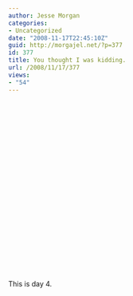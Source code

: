 ```yaml
---
author: Jesse Morgan
categories:
- Uncategorized
date: "2008-11-17T22:45:10Z"
guid: http://morgajel.net/?p=377
id: 377
title: You thought I was kidding.
url: /2008/11/17/377
views:
- "54"
---
```


<object height="344" width="425"><param name="movie" value="http://www.youtube.com/v/ok5lOdDL39Y&hl=en&fs=1"></param><param name="allowFullScreen" value="true"></param><param name="allowscriptaccess" value="always"></param><embed allowfullscreen="true" allowscriptaccess="always" height="344" src="http://www.youtube.com/v/ok5lOdDL39Y&hl=en&fs=1" type="application/x-shockwave-flash" width="425"></embed></object>

This is day 4.